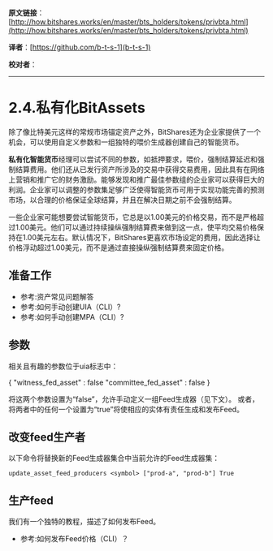   **原文链接**：[http://how.bitshares.works/en/master/bts_holders/tokens/privbta.html](http://how.bitshares.works/en/master/bts_holders/tokens/privbta.html)
 
 **译者**：[https://github.com/b-t-s-1](b-t-s-1)
 
 **校对者**： 
  
***


2.4.私有化BitAssets
=======================

除了像比特美元这样的常规市场锚定资产之外，BitShares还为企业家提供了一个机会，可以使用自定义参数和一组独特的喂价生成器创建自己的智能货币。

**私有化智能货币**经理可以尝试不同的参数，如抵押要求，喂价，强制结算延迟和强制结算费用。他们还从已发行资产所涉及的交易中获得交易费用，因此具有在网络上营销和推广它的财务激励。能够发现和推广最佳参数组的企业家可以获得巨大的利润。企业家可以调整的参数集足够广泛使得智能货币可用于实现功能完善的预测市场，以合理的价格保证全球结算，并且在解决日期之前不会强制结算。

一些企业家可能想要尝试智能货币，它总是以1.00美元的价格交易，而不是严格超过1.00美元。他们可以通过持续操纵强制结算费来做到这一点，使平均交易价格保持在1.00美元左右。默认情况下，BitShares更喜欢市场设定的费用，因此选择让价格浮动超过1.00美元，而不是通过直接操纵强制结算费来固定价格。

准备工作
---------------------

* 参考:资产常见问题解答 <asset-faq-index>
* 参考:如何手动创建UIA（CLI）? <uia-create-manual>
* 参考:如何手动创建MPA（CLI）? <mpa-create-manual>


## 参数

相关且有趣的参数位于uia标志中：

   {
      "witness_fed_asset" : false
      "committee_fed_asset" : false
   }


将这两个参数设置为“false”，允许手动定义一组Feed生成器（见下文）。 或者，将两者中的任何一个设置为“true”将使相应的实体有责任生成和发布Feed。

改变feed生产者
------------------------------

以下命令将替换新的Feed生成器集合中当前允许的Feed生成器集：


    update_asset_feed_producers <symbol> ["prod-a", "prod-b"] True

生产feed
------------------------

我们有一个独特的教程，描述了如何发布Feed。
 
* 参考:如何发布Feed价格（CLI）？<publish-feed>
